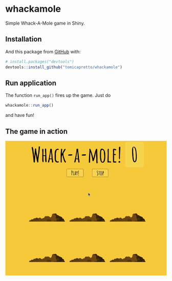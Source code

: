 
<!-- README.md is generated from README.Rmd. Please edit that file -->

# whackamole

<!-- badges: start -->
<!-- badges: end -->

Simple Whack-A-Mole game in Shiny.

## Installation

And this package from [GitHub](https://github.com/) with:

``` r
# install.packages("devtools")
devtools::install_github("tomicapretto/whackamole")
```

## Run application

The function `run_app()` fires up the game. Just do

``` r
whackamole::run_app()
```

and have fun!

## The game in action

![](imgs/whackamole.gif)
